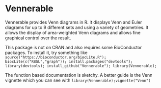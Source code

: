 # Vennerable

Vennerable provides Venn diagrams in R. 
It displays Venn and Euler diagrams for up to 9 different sets and using a variety of geometries. 
It allows the display of area-weighted Venn diagrams and allows fine graphical control over the result.

This package is not on CRAN and also requires some BioConductor packages. To install it, try something like
`source("https://bioconductor.org/biocLite.R");
biocLite(c("RBGL","graph"));
install.packages("devtools"); library(devtools);
install_github("Vennerable");
library(Vennerable);`

The function based documentation is sketchy. A better guide is the Venn vignette which you can see with
`library(Vennerable);vignette("Venn")`


